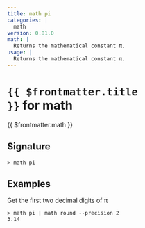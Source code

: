 ```yaml
---
title: math pi
categories: |
  math
version: 0.81.0
math: |
  Returns the mathematical constant π.
usage: |
  Returns the mathematical constant π.
---
```


# <code>{{ $frontmatter.title }}</code> for math

<div class='command-title'>{{ $frontmatter.math }}</div>

## Signature

```> math pi ```

## Examples

Get the first two decimal digits of π
```shell
> math pi | math round --precision 2
3.14
```
